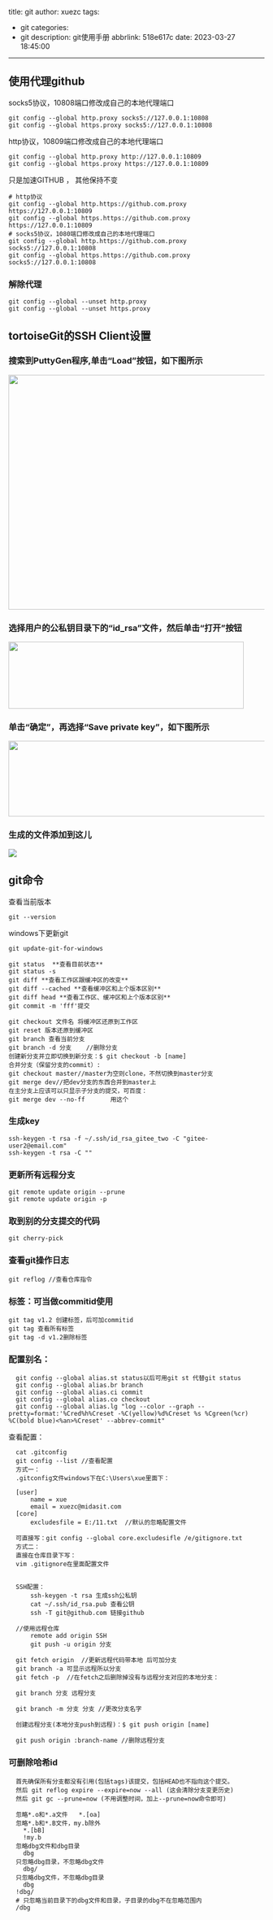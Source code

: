 title: git
author: xuezc
tags:
  - git
categories:
  - git
description: git使用手册
abbrlink: 518e617c
date: 2023-03-27 18:45:00
---
## 使用代理github
socks5协议，10808端口修改成自己的本地代理端口
```shell 
git config --global http.proxy socks5://127.0.0.1:10808
git config --global https.proxy socks5://127.0.0.1:10808
``` 
http协议，10809端口修改成自己的本地代理端口
```shell
git config --global http.proxy http://127.0.0.1:10809
git config --global https.proxy https://127.0.0.1:10809
```
只是加速GITHUB ， 其他保持不变
```shell
# http协议
git config --global http.https://github.com.proxy https://127.0.0.1:10809
git config --global https.https://github.com.proxy https://127.0.0.1:10809
# socks5协议，1080端口修改成自己的本地代理端口
git config --global http.https://github.com.proxy socks5://127.0.0.1:10808
git config --global https.https://github.com.proxy socks5://127.0.0.1:10808
```
### 解除代理
```shell
git config --global --unset http.proxy
git config --global --unset https.proxy
```
## tortoiseGit的SSH Client设置
### 搜索到PuttyGen程序,单击“Load”按钮，如下图所示

<img src="/images/puttygen.png" width="593px"  height="462px">

### 选择用户的公私钥目录下的“id_rsa”文件，然后单击“打开”按钮

<img src="/images/ssh_dir.png" width="463px"  height="132px">

### 单击“确定”，再选择“Save private key”，如下图所示
<img src="/images/ppk_save.png" width="604px"  height="149px">

### 生成的文件添加到这儿
<img src="/images/add_ppk.png">

## git命令
查看当前版本
```shell
git --version
```
windows下更新git
```shell
git update-git-for-windows
```
```shell
git status  **查看目前状态**
git status -s
git diff **查看工作区跟缓冲区的改变**
git diff --cached **查看缓冲区和上个版本区别**
git diff head **查看工作区、缓冲区和上个版本区别**
git commit -m 'fff'提交

git checkout 文件名 将缓冲区还原到工作区
git reset 版本还原到缓冲区
git branch 查看当前分支
git branch -d 分支	//删除分支
创建新分支并立即切换到新分支：$ git checkout -b [name]
合并分支（保留分支的commit）:
git checkout master//master为空则clone，不然切换到master分支
git merge dev//把dev分支的东西合并到master上
在主分支上应该可以只显示子分支的提交，可百度：
git merge dev --no-ff		用这个
```
### 生成key
```shell
ssh-keygen -t rsa -f ~/.ssh/id_rsa_gitee_two -C "gitee-user2@email.com"
ssh-keygen -t rsa -C ""
```
### 更新所有远程分支
    git remote update origin --prune
    git remote update origin -p

### 取到别的分支提交的代码
    git cherry-pick
### 查看git操作日志
    git reflog //查看仓库指令
### 标签：可当做commitid使用
    git tag v1.2 创建标签，后可加commitid
    git tag 查看所有标签
    git tag -d v1.2删除标签
### 配置别名：
```shell
  git config --global alias.st status以后可用git st 代替git status
  git config --global alias.br branch
  git config --global alias.ci commit
  git config --global alias.co checkout
  git config --global alias.lg "log --color --graph --pretty=format:'%Cred%h%Creset -%C(yellow)%d%Creset %s %Cgreen(%cr) %C(bold blue)<%an>%Creset' --abbrev-commit"
```
查看配置：
```shell
  cat .gitconfig
  git config --list	//查看配置
  方式一：
  .gitconfig文件windows下在C:\Users\xue里面下：

  [user]
      name = xue
      email = xuezc@midasit.com
  [core]
      excludesfile = E:/11.txt	//默认的忽略配置文件

  可直接写：git config --global core.excludesifle /e/gitignore.txt
  方式二：
  直接在仓库目录下写：
  vim .gitignore在里面配置文件


  SSH配置：
      ssh-keygen -t rsa	生成ssh公私钥
      cat ~/.ssh/id_rsa.pub	查看公钥
      ssh -T git@github.com	链接github

  //使用远程仓库
      remote add origin SSH
      git push -u origin 分支

  git fetch origin	//更新远程代码带本地	后可加分支
  git branch -a 可显示远程所以分支
  git fetch -p	//在fetch之后删除掉没有与远程分支对应的本地分支：

  git branch 分支 远程分支

  git branch -m 分支 分支 //更改分支名字

  创建远程分支(本地分支push到远程)：$ git push origin [name]

  git push origin :branch-name //删除远程分支
```
### 可删除哈希id

```shell
  首先确保所有分支都没有引用(包括tags)该提交，包括HEAD也不指向这个提交。
  然后 git reflog expire --expire=now --all (这会清除分支变更历史)
  然后 git gc --prune=now (不用调整时间，加上--prune=now命令即可)
```


```shell
  忽略*.o和*.a文件	*.[oa]
  忽略*.b和*.B文件，my.b除外	
  	*.[bB]
    !my.b
  忽略dbg文件和dbg目录
  	dbg
  只忽略dbg目录，不忽略dbg文件
  	dbg/
  只忽略dbg文件，不忽略dbg目录
  	dbg
  !dbg/
  # 只忽略当前目录下的dbg文件和目录，子目录的dbg不在忽略范围内
  /dbg
```